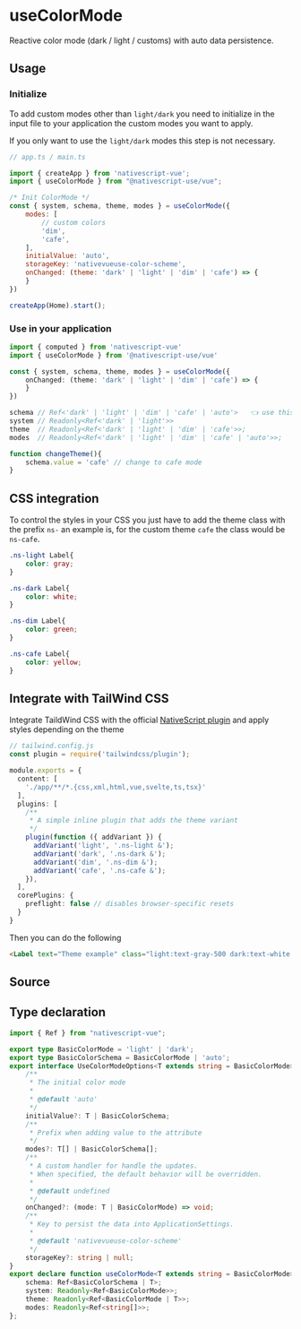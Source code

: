 <script setup>
import Source from '../../.vitepress/theme/components/Source.vue'
</script>

# useColorMode

Reactive color mode (dark / light / customs) with auto data persistence.

## Usage
### Initialize
To add custom modes other than `light/dark` you need to initialize in the input file to your application the custom modes you want to apply.

If you only want to use the `light/dark` modes this step is not necessary.
```js
// app.ts / main.ts

import { createApp } from 'nativescript-vue';
import { useColorMode } from "@nativescript-use/vue";

/* Init ColorMode */
const { system, schema, theme, modes } = useColorMode({
    modes: [
        // custom colors
        'dim',
        'cafe',
    ],
    initialValue: 'auto',
    storageKey: 'nativevueuse-color-scheme',
    onChanged: (theme: 'dark' | 'light' | 'dim' | 'cafe') => {
    }
})

createApp(Home).start();
```


### Use in your application

```ts
import { computed } from 'nativescript-vue'
import { useColorMode } from '@nativescript-use/vue'

const { system, schema, theme, modes } = useColorMode({
    onChanged: (theme: 'dark' | 'light' | 'dim' | 'cafe') => {
    }
})

schema // Ref<'dark' | 'light' | 'dim' | 'cafe' | 'auto'>   👈 use this for change theme
system // Readonly<Ref<'dark' | 'light'>>
theme  // Readonly<Ref<'dark' | 'light' | 'dim' | 'cafe'>>;
modes  // Readonly<Ref<'dark' | 'light' | 'dim' | 'cafe' | 'auto'>>;

function changeTheme(){
    schema.value = 'cafe' // change to cafe mode
}
```

## CSS integration
To control the styles in your CSS you just have to add the theme class with the prefix `ns-` an example is, for the custom theme `cafe` the class would be `ns-cafe`.

```css
.ns-light Label{
    color: gray;
} 

.ns-dark Label{
    color: white;
} 

.ns-dim Label{
    color: green;
} 

.ns-cafe Label{
    color: yellow;
} 

```

## Integrate with TailWind CSS

Integrate TaildWind CSS with the official [NativeScript plugin](https://github.com/NativeScript/tailwind) and apply styles depending on the theme

```ts
// tailwind.config.js
const plugin = require('tailwindcss/plugin');

module.exports = {
  content: [
    './app/**/*.{css,xml,html,vue,svelte,ts,tsx}'
  ],
  plugins: [
    /**
     * A simple inline plugin that adds the theme variant
     */
    plugin(function ({ addVariant }) {
      addVariant('light', '.ns-light &');
      addVariant('dark', '.ns-dark &');
      addVariant('dim', '.ns-dim &');
      addVariant('cafe', '.ns-cafe &');
    }),
  ],
  corePlugins: {
    preflight: false // disables browser-specific resets
  }
}
```

Then you can do the following
```html
<Label text="Theme example" class="light:text-gray-500 dark:text-white dim:text-green-500 cafe:text-yellow-500" />
```

## Source
<Source source="useColorMode" demo="ColorModeView.vue,src/app.ts"/>

## Type declaration

```ts
import { Ref } from "nativescript-vue";

export type BasicColorMode = 'light' | 'dark';
export type BasicColorSchema = BasicColorMode | 'auto';
export interface UseColorModeOptions<T extends string = BasicColorMode> {
    /**
     * The initial color mode
     *
     * @default 'auto'
     */
    initialValue?: T | BasicColorSchema;
    /**
     * Prefix when adding value to the attribute
     */
    modes?: T[] | BasicColorSchema[];
    /**
     * A custom handler for handle the updates.
     * When specified, the default behavior will be overridden.
     *
     * @default undefined
     */
    onChanged?: (mode: T | BasicColorMode) => void;
    /**
     * Key to persist the data into ApplicationSettings.
     *
     * @default 'nativevueuse-color-scheme'
     */
    storageKey?: string | null;
}
export declare function useColorMode<T extends string = BasicColorMode>(options?: UseColorModeOptions<T>): {
    schema: Ref<BasicColorSchema | T>;
    system: Readonly<Ref<BasicColorMode>>;
    theme: Readonly<Ref<BasicColorMode | T>>;
    modes: Readonly<Ref<string[]>>;
};
```